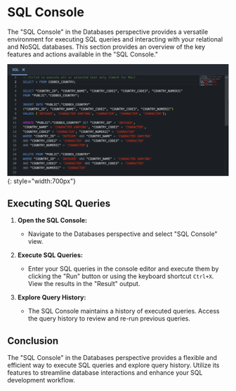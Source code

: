 # SQL Console

The "SQL Console" in the Databases perspective provides a versatile environment for executing SQL queries and interacting with your relational and NoSQL databases. This section provides an overview of the key features and actions available in the "SQL Console."

![SQL Console](../../images/tooling/database/sql-console.png){: style="width:700px"}

## Executing SQL Queries

1. **Open the SQL Console:**
   - Navigate to the Databases perspective and select "SQL Console" view.

2. **Execute SQL Queries:**
   - Enter your SQL queries in the console editor and execute them by clicking the "Run" button or using the keyboard shortcut `Ctrl+X`. View the results in the "Result" output.

3. **Explore Query History:**
   - The SQL Console maintains a history of executed queries. Access the query history to review and re-run previous queries.

## Conclusion

The "SQL Console" in the Databases perspective provides a flexible and efficient way to execute SQL queries and explore query history. Utilize its features to streamline database interactions and enhance your SQL development workflow.
